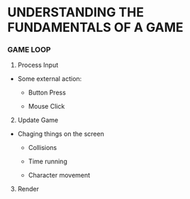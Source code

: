 # UNDERSTANDING THE FUNDAMENTALS OF A GAME

### GAME LOOP

1. Process Input
* Some external action:

	- Button Press

	- Mouse Click

2. Update Game
* Chaging things on the screen

	- Collisions
	
	- Time running
	
	- Character movement

3. Render
